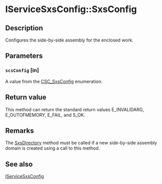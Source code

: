 # IServiceSxsConfig::SxsConfig

## Description

Configures the side-by-side assembly for the enclosed work.

## Parameters

### `scsConfig` [in]

A value from the [CSC_SxsConfig](https://learn.microsoft.com/windows/desktop/api/comsvcs/ne-comsvcs-csc_sxsconfig) enumeration.

## Return value

This method can return the standard return values E_INVALIDARG, E_OUTOFMEMORY, E_FAIL, and S_OK.

## Remarks

The [SxsDirectory](https://learn.microsoft.com/windows/desktop/api/comsvcs/nf-comsvcs-iservicesxsconfig-sxsdirectory) method must be called if a new side-by-side assembly domain is created using a call to this method.

## See also

[IServiceSxsConfig](https://learn.microsoft.com/windows/desktop/api/comsvcs/nn-comsvcs-iservicesxsconfig)